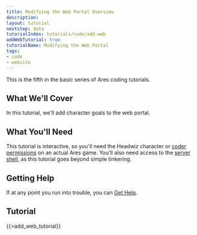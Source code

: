 ```yaml
---
title: Modifying the Web Portal Overview
description:
layout: tutorial
nextstep: data
tutorialIndex: tutorials/code/add-web
addWebTutorial: true
tutorialName: Modifying the Web Portal
tags: 
- code
- website
---
```


This is the fifth in the basic series of Ares coding tutorials.

## What We'll Cover

In this tutorial, we'll add character goals to the web portal.

## What You'll Need

This tutorial is interactive, so you'll need the Headwiz character or [coder permissions](/tutorials/manage/roles) on an actual Ares game.  You'll also need access to the [server shell](/tutorials/manage/server-shell), as this tutorial goes beyond simple tinkering.

## Getting Help

If at any point you run into trouble, you can [Get Help](/feedback).

## Tutorial

{{>add_web_tutorial}}